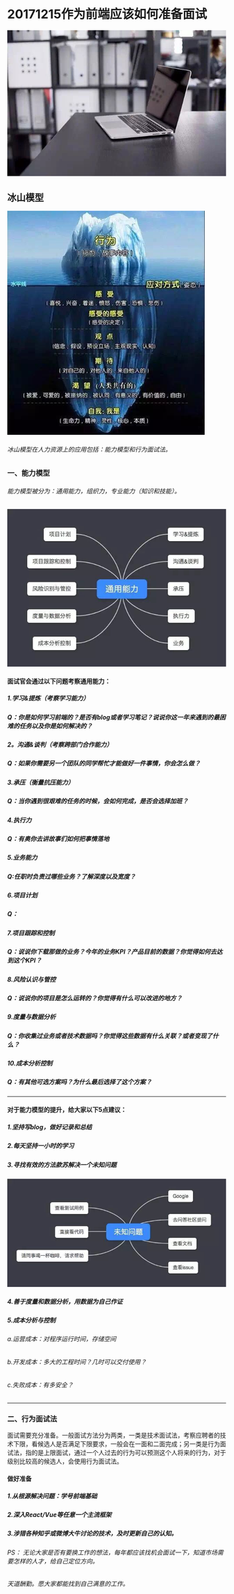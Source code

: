 # **20171215作为前端应该如何准备面试**
![alt text](/images/computer.jpeg)
## 冰山模型
![alt text](/images/berg_model.jpeg)
###### 冰山模型在人力资源上的应用包括：能力模型和行为面试法。

### 一、能力模型
###### 能力模型被分为：通用能力，组织力，专业能力（知识和技能）。
![alt text](/images/common_ability.jpeg)
#### 面试官会通过以下问题考察通用能力：
##### 1.学习&提炼（考察学习能力）
##### Q：你是如何学习前端的？是否有blog或者学习笔记？说说你这一年来遇到的最困难的任务以及你是如何解决的？
##### 2。沟通&谈判（考察跨部门合作能力）
##### Q：如果你需要另一个团队的同学帮忙才能做好一件事情，你会怎么做？
##### 3.承压（衡量抗压能力）
##### Q：当你遇到很艰难的任务的时候，会如何完成，是否会选择加班？
##### 4.执行力
##### Q：有奥你去讲故事们如何把事情落地
##### 5.业务能力
##### Q:任职时负责过哪些业务？了解深度以及宽度？
##### 6.项目计划
##### Q：
##### 7.项目跟踪和控制
##### Q：说说你下载那做的业务？今年的业务KPI？产品目前的数据？你觉得如何去达到这个KPI？
##### 8.风险认识与管控
##### Q：说说你的项目是怎么运转的？你觉得有什么可以改进的地方？
##### 9.度量与数据分析
##### Q：你收集过业务或者技术数据吗？你觉得这些数据有什么关联？或者变现了什么？
##### 10.成本分析控制
##### Q：有其他可选方案吗？为什么最后选择了这个方案？

- - -
#### 对于能力模型的提升，给大家以下5点建议：
##### 1.坚持写blog，做好记录和总结
##### 2.每天坚持一小时的学习
##### 3.寻找有效的方法款苏解决一个未知问题
![alt text](/images/unknown.jpeg)
##### 4.善于度量和数据分析，用数据为自己作证
##### 5.成本分析与控制
###### a.运营成本：对程序运行时间，存储空间
###### b.开发成本：多大的工程时间？几时可以交付使用？
###### c.失败成本：有多安全？

---
### 二、行为面试法
面试需要充分准备。一般面试方法分为两类，一类是技术面试法，考察应聘者的技术下限，看候选人是否满足下限要求，一般会在一面和二面完成；另一类是行为面试法，指的是上限面试，通过一个人过去的行为可以预测这个人将来的行为，对于级别比较高的候选人，会使用行为面试法。
#### 做好准备
##### 1.从根源解决问题：学号前端基础
##### 2.深入React/Vue等任意一个主流框架
##### 3.涉猎各种知乎或微博大牛讨论的技术，及时更新自己的认知。

###### PS： 无论大家是否有要换工作的想法，每年都应该找机会面试一下，知道市场需要怎样的人才，给自己定位方向。

###### 天道酬勤。愿大家都能找到自己满意的工作。
